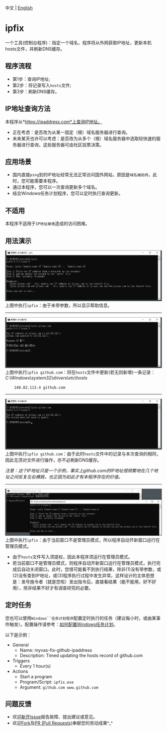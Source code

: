 中文 | [English](./README.en.md)

# ipfix
一个工具(控制台程序)：指定一个域名，程序将从外网获取IP地址，更新本机hosts文件，并刷新DNS缓存。

## 程序流程
- 第1步：查询IP地址;
- 第2步：将记录写入`hosts`文件;
- 第3步：刷新DNS缓存。

## IP地址查询方法
本程序从*https://ipaddress.com*上查询IP地址。

* 正在考虑：是否改为从某一固定（根）域名服务器进行查询。
* 未来某天也许可以考虑：是否改为从多个（根）域名服务器中选取较快速的服务器进行查询，这些服务器可由社区投票决策。

## 应用场景
- 国内直接`ping`到的IP地址经常无法正常访问国外网站，原因是`域名被劫持`，此时，您可能需要本程序。
- 通过本程序，您可以一次查询更新多个域名。
- 结合Windows任务计划程序，您可以定时执行查询更新。

## 不适用
本程序不适用于`IP地址被墙`造成的访问困难。

## 用法演示
![Alt](docs/screenshots/screenshot-help.png "ipfix")
上图中执行`ipfix`：由于未带参数，所以显示帮助信息。

---

![Alt](docs/screenshots/screenshot-github.png "ipfix github.com")
上图中执行`ipfix github.com`：将在`hosts`文件中更新(若无则新增)一条记录：  
*C:\Windows\system32\drivers\etc\hosts*
```
    140.82.113.4 github.com
```

---

![Alt](docs/screenshots/screenshot-github-remains.png "ipfix github.com")
上图中执行`ipfix github.com`：由于此时`hosts`文件中的记录与本次查询的相同，因此无须对文件进行操作，亦不必刷新DNS缓存。

_注意：这个IP地址只是一个示例，事实上github.com的IP地址很频繁地在几个地址之间反复左右横跳，也正因为如此才有本程序存在的价值。_

---

![Alt](docs/screenshots/screenshot-runas.png "ipfix")
上图中执行`ipfix`：由于当前窗口不是管理员模式，所以程序自动开新窗口运行在管理员模式。
* 由于`hosts`文件写入须提权，因此本程序须运行在管理员模式。
* 若当前窗口不是管理员模式，则程序自动开新窗口运行在管理员模式，执行完成后自动关闭窗口。此时，您很可能看不到执行结果，除非(1)没有带参数，或(2)没有查到IP地址，或(3)程序执行过程中发生异常。这样设计的主体思想是：发号施令者（就是您啦）发出指令后，直接看结果（能不能用，好不好用），除非结果不好才有调查研究的必要。

## 定时任务
您也可以使用`Windows``任务计划程序`配置定时执行的任务（建议每小时，或由某事件触发）。配置操作请参考：[如何配置Windows任务计划](https://community.spiceworks.com/how_to/17736-run-powershell-scripts-from-task-scheduler)。  

以下是示例：
- General
    - Name: myvas-fix-github-ipaddress
    - Description: Timed updating the hosts record of github.com
- Triggers
    - Every 1 hour(s)
- Actions
    - Start a program
    - Program/Script: `ipfix.exe`
    - Argument: `github.com www.github.com`

## 问题反馈
* 欢迎[新开Issue](https://github.com/myvas/ipfix/issues)报告故障、提出建议或意见。
* 欢迎[Fork](https://github.com/myvas/ipfix/fork)及[PR (Pull Requests)](https://github.com/myvas/ipfix/compare)奉献您的劳动成果^_^